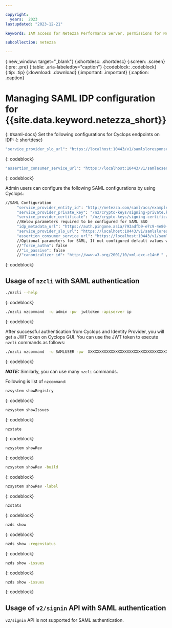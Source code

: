 ```yaml
---

copyright:
  years:  2023
lastupdated: "2023-12-21"

keywords: IAM access for Netezza Performance Server, permissions for Netezza Performance Server, identity and access management for Netezza Performance Server, roles for Netezza Performance Server, actions for Netezza Performance Server, assigning access for Netezza Performance Server

subcollection: netezza

---
```


{:new_window: target="_blank"}
{:shortdesc: .shortdesc}
{:screen: .screen}
{:pre: .pre}
{:table: .aria-labeledby="caption"}
{:codeblock: .codeblock}
{:tip: .tip}
{:download: .download}
{:important: .important}
{:caption: .caption}

# Managing SAML IDP configuration for {{site.data.keyword.netezza_short}}
{: #saml-docs}
Set the following configurations for Cyclops endpoints on IDP:
{: shortdesc}

 ```bash
"service_provider_slo_url": "https://localhost:10443/v1/samlsloresponse"
```
{: codeblock}

 ```bash
"assertion_consumer_service_url": "https://localhost:10443/v1/samlacsendpoint"
```
{: codeblock}

Admin users can configure the following SAML configurations by using Cyclops:

 ```bash
//SAML Configuration
      "service_provider_entity_id": "http://netezza.com/saml/acs/example",
      "service_provider_private_key": "/nz/crypto-keys/signing-private.key",
      "service_provider_certificate": "/nz/crypto-keys/signing-certificate.crt"
      //Below parameters required to be configured for SAML SSO
      "idp_metadata_url": "https://auth.pingone.asia/793adfb9-e7c9-4e80-a1a2-335f27066ffe/saml20/metadata/caf77459-5b2b-400d-bcb1-7b71f85d25c1"
      "service_provider_slo_url": "https://localhost:10443/v1/samlsloresponse"
      "assertion_consumer_service_url": "https://localhost:10443/v1/samlacsendpoint"
      //Optional parameters for SAML, If not configured default values would be used
      //"force_authn": false
      //"is_passive": false
      //"canonicalizer_id": "http://www.w3.org/2001/10/xml-exc-c14n# " //This value is required for ADFS
 
```
{: codeblock}

## Usage of `nzcli` with SAML authentication

 ```bash
./nzcli --help
```
{: codeblock}

 ```bash
./nzcli nzcommand  -u admin -pw  jwttoken -apiserver ip
```
{: codeblock}

After successful authentication from Cyclops and Identity Provider, you will get a JWT token on Cyclops GUI. You can use the JWT token to execute `nzcli` commands as follows:

```bash
./nzcli nzcommand  -u SAMLUSER -pw  XXXXXXXXXXXXXXXXXXXXXXXXXXXXXXXXXXXXXXXXXXXXXXXXXXXXXXXXXXXX -apiserver X.X.X.X
```
{: codeblock}

**_NOTE:_** Similarly, you can use many `nzcli` commands.

Following is list of `nzcommand`:

```bash
nzsystem showRegistry
```
{: codeblock}

```bash
nzsystem showIssues
```
{: codeblock}

```bash
nzstate
```
{: codeblock}

```bash
nzsystem showRev
```
{: codeblock}

```bash
nzsystem showRev -build
```
{: codeblock}

```bash
nzsystem showRev -label
```
{: codeblock}

```bash
nzstats
```
{: codeblock}

```bash
nzds show
```
{: codeblock}

```bash
nzds show -regenstatus
```
{: codeblock}

```bash
nzds show -issues
```
{: codeblock}

```bash
nzds show -issues
```
{: codeblock}

## Usage of `v2/signin` API with SAML authentication
`v2/signin` API is not supported for SAML authentication.